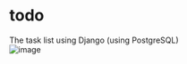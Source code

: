 # todo
The task list using Django (using PostgreSQL)<br>
![image](https://github.com/NatsionalnoeDostoyanie/todo/assets/115481137/811f3612-afb5-4e3a-8418-7b365cb177f0)
